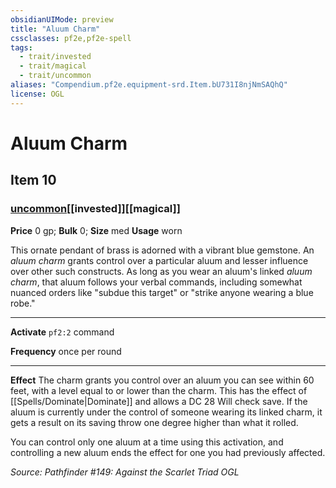 ```yaml
---
obsidianUIMode: preview
title: "Aluum Charm"
cssclasses: pf2e,pf2e-spell
tags:
  - trait/invested
  - trait/magical
  - trait/uncommon
aliases: "Compendium.pf2e.equipment-srd.Item.bU731I8njNmSAQhQ"
license: OGL
---
```

# Aluum Charm
## Item 10
### [uncommon](uncommon "Uncommon Rarity Trait")[[invested]][[magical]]


**Price** 0 gp; 
**Bulk** 0; **Size** med
**Usage** worn

This ornate pendant of brass is adorned with a vibrant blue gemstone. An _aluum charm_ grants control over a particular aluum and lesser influence over other such constructs. As long as you wear an aluum's linked _aluum charm_, that aluum follows your verbal commands, including somewhat nuanced orders like "subdue this target" or "strike anyone wearing a blue robe."

* * *

**Activate** `pf2:2` command

**Frequency** once per round

* * *

**Effect** The charm grants you control over an aluum you can see within 60 feet, with a level equal to or lower than the charm. This has the effect of [[Spells/Dominate|Dominate]] and allows a DC 28 Will check save. If the aluum is currently under the control of someone wearing its linked charm, it gets a result on its saving throw one degree higher than what it rolled.

You can control only one aluum at a time using this activation, and controlling a new aluum ends the effect for one you had previously affected.

*Source: Pathfinder #149: Against the Scarlet Triad*
*OGL*